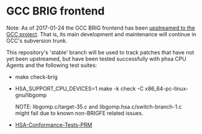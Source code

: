 GCC BRIG frontend
=================

Note: As of 2017-01-24 the GCC BRIG frontend has been [upstreamed to
the GCC project](https://gcc.gnu.org/viewcvs/gcc/trunk/gcc/brig/ChangeLog?view=markup&pathrev=244867).
That is, its main development and maintenance will continue in GCC's subversion trunk.

This repository's 'stable' branch will be used to track patches that
have not yet been upstreamed, but have been tested successfully with phsa CPU Agents and the following test suites:

* make check-brig
* HSA\_SUPPORT\_CPU\_DEVICES=1 make -k check -C x86_64-pc-linux-gnu/libgomp

   NOTE: libgomp.c/target-35.c and libgomp.hsa.c/switch-branch-1.c might fail due to known non-BRIGFE related issues.

* [HSA-Conformance-Tests-PRM](https://github.com/parmance/HSA-Conformance-Tests-PRM)
